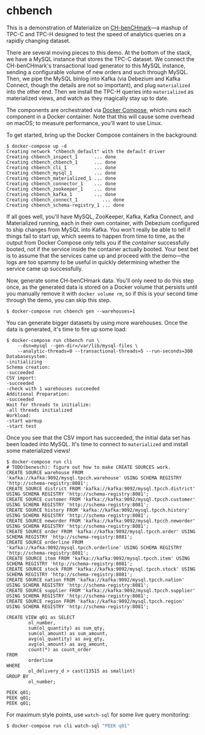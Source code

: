 # chbench

This is a demonstration of Materialize on [CH-benCHmark]—a mashup of TPC-C and
TPC-H designed to test the speed of analytics queries on a rapidly changing
dataset.

There are several moving pieces to this demo. At the bottom of the stack, we
have a MySQL instance that stores the TPC-C dataset. We connect the
CH-benCHmark's transactional load generator to this MySQL instance, sending a
configurable volume of new orders and such through MySQL. Then, we pipe the
MySQL binlog into Kafka (via Debezium and Kafka Connect, though the details are
not so important), and plug `materialized` into the other end. Then we
install the TPC-H queries into `materialized` as materialized views, and watch
as they magically stay up to date.

The components are orchestrated via [Docker Compose][docker-compose], which
runs each component in a Docker container. Note that this will cause some
overhead on macOS; to measure performance, you'll want to use Linux.


To get started, bring up the Docker Compose containers in the background:

```shell session
$ docker-compose up -d
Creating network "chbench_default" with the default driver
Creating chbench_inspect_1      ... done
Creating chbench_chbench_1      ... done
Creating chbench_cli_1          ... done
Creating chbench_mysql_1        ... done
Creating chbench_materialized_1 ... done
Creating chbench_connector_1    ... done
Creating chbench_zookeeper_1    ... done
Creating chbench_kafka_1        ... done
Creating chbench_connect_1         ... done
Creating chbench_schema-registry_1 ... done
```

If all goes well, you'll have MySQL, ZooKeeper, Kafka, Kafka Connect, and
Materialized running, each in their own container, with Debezium configured to
ship changes from MySQL into Kafka. You won't really be able to tell if things
fail to start up, which seems to happen from time to time, as the output from
Docker Compose only tells you if the *container* successfully booted, not if the
service inside the container actually booted. Your best bet is to assume that
the services came up and proceed with the demo—the logs are too spammy to be
useful in quickly determining whether the service came up successfully.

Now, generate some CH-benCHmark data. You'll only need to do this step once, as
the generated data is stored on a Docker volume that persists until you manually
remove it with `docker volume rm`, so if this is your second time through the
demo, you can skip this step.

```shell session
$ docker-compose run chbench gen --warehouses=1
```

You can generate bigger datasets by using more warehouses. Once the data is
generated, it's time to fire up some load:

```shell session
$ docker-compose run chbench run \
    --dsn=mysql --gen-dir=/var/lib/mysql-files \
    --analytic-threads=0 --transactional-threads=5 --run-seconds=300
Databasesystem:
-initializing
Schema creation:
-succeeded
CSV import:
-succeeded
-check with 1 warehouses succeeded
Additional Preparation:
-succeeded
Wait for threads to initialize:
-all threads initialized
Workload:
-start warmup
-start test
```

Once you see that the CSV import has succeeded, the initial data set has been
loaded into MySQL. It's time to connect to `materialized` and install
some materialized views!

```shell session
$ docker-compose run cli
# TODO(benesch): figure out how to make CREATE SOURCES work.
CREATE SOURCE warehouse FROM 'kafka://kafka:9092/mysql.tpcch.warehouse' USING SCHEMA REGISTRY 'http://schema-registry:8081';
CREATE SOURCE district FROM 'kafka://kafka:9092/mysql.tpcch.district' USING SCHEMA REGISTRY 'http://schema-registry:8081';
CREATE SOURCE customer FROM 'kafka://kafka:9092/mysql.tpcch.customer' USING SCHEMA REGISTRY 'http://schema-registry:8081';
CREATE SOURCE history FROM 'kafka://kafka:9092/mysql.tpcch.history' USING SCHEMA REGISTRY 'http://schema-registry:8081';
CREATE SOURCE neworder FROM 'kafka://kafka:9092/mysql.tpcch.neworder' USING SCHEMA REGISTRY 'http://schema-registry:8081';
CREATE SOURCE order FROM 'kafka://kafka:9092/mysql.tpcch.order' USING SCHEMA REGISTRY 'http://schema-registry:8081';
CREATE SOURCE orderline FROM 'kafka://kafka:9092/mysql.tpcch.orderline' USING SCHEMA REGISTRY 'http://schema-registry:8081';
CREATE SOURCE item FROM 'kafka://kafka:9092/mysql.tpcch.item' USING SCHEMA REGISTRY 'http://schema-registry:8081';
CREATE SOURCE stock FROM 'kafka://kafka:9092/mysql.tpcch.stock' USING SCHEMA REGISTRY 'http://schema-registry:8081';
CREATE SOURCE nation FROM 'kafka://kafka:9092/mysql.tpcch.nation' USING SCHEMA REGISTRY 'http://schema-registry:8081';
CREATE SOURCE supplier FROM 'kafka://kafka:9092/mysql.tpcch.supplier' USING SCHEMA REGISTRY 'http://schema-registry:8081';
CREATE SOURCE region FROM 'kafka://kafka:9092/mysql.tpcch.region' USING SCHEMA REGISTRY 'http://schema-registry:8081';

CREATE VIEW q01 as SELECT
        ol_number,
        sum(ol_quantity) as sum_qty,
        sum(ol_amount) as sum_amount,
        avg(ol_quantity) as avg_qty,
        avg(ol_amount) as avg_amount,
        count(*) as count_order
FROM
        orderline
WHERE
        ol_delivery_d > cast(13515 as smallint)
GROUP BY
        ol_number;

PEEK q01;
PEEK q01;
PEEK q01;
```

For maximum style points, use `watch-sql` for some live query monitoring:

```bash session
$ docker-compose run cli watch-sql "PEEK q01"
```

[CH-benCHmark]: https://db.in.tum.de/research/projects/CHbenCHmark/index.shtml?lang=en
[docker-compose]: https://docs.docker.com/compose/
